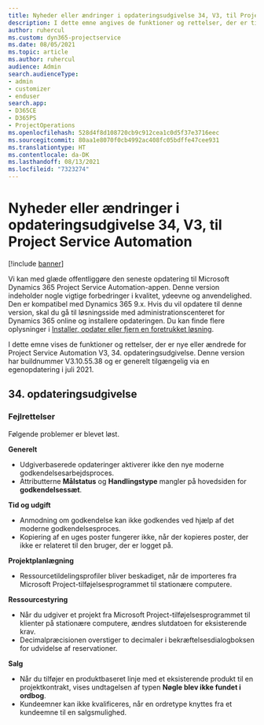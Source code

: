 ```yaml
---
title: Nyheder eller ændringer i opdateringsudgivelse 34, V3, til Project Service Automation
description: I dette emne angives de funktioner og rettelser, der er tilgængelige til Project Service Automation, opdateringsudgivelse 34, V3.
author: ruhercul
ms.custom: dyn365-projectservice
ms.date: 08/05/2021
ms.topic: article
ms.author: ruhercul
audience: Admin
search.audienceType:
- admin
- customizer
- enduser
search.app:
- D365CE
- D365PS
- ProjectOperations
ms.openlocfilehash: 528d4f8d108720cb9c912cea1c0d5f37e3716eec
ms.sourcegitcommit: 80aa1e8070f0cb4992ac408fc05bdffe47cee931
ms.translationtype: HT
ms.contentlocale: da-DK
ms.lasthandoff: 08/13/2021
ms.locfileid: "7323274"
---
```

# <a name="whats-new-or-changed-in-project-service-automation-update-release-34-v3"></a>Nyheder eller ændringer i opdateringsudgivelse 34, V3, til Project Service Automation

[!include [banner](../includes/psa-now-project-operations.md)]

Vi kan med glæde offentliggøre den seneste opdatering til Microsoft Dynamics 365 Project Service Automation-appen. Denne version indeholder nogle vigtige forbedringer i kvalitet, ydeevne og anvendelighed. Den er kompatibel med Dynamics 365 9.x. Hvis du vil opdatere til denne version, skal du gå til løsningsside med administrationscenteret for Dynamics 365 online og installere opdateringen. Du kan finde flere oplysninger i [Installer, opdater eller fjern en foretrukket løsning](/power-platform/admin/install-remove-preferred-solution).

I dette emne vises de funktioner og rettelser, der er nye eller ændrede for Project Service Automation V3, 34. opdateringsudgivelse. Denne version har buildnummer V3.10.55.38 og er generelt tilgængelig via en egenopdatering i juli 2021.

## <a name="update-release-34"></a>34. opdateringsudgivelse

### <a name="bug-fixes"></a>Fejlrettelser
Følgende problemer er blevet løst.

**Generelt**

- Udgiverbaserede opdateringer aktiverer ikke den nye moderne godkendelsesarbejdsproces.
- Attributterne **Målstatus** og **Handlingstype** mangler på hovedsiden for **godkendelsessæt**.

**Tid og udgift**

- Anmodning om godkendelse kan ikke godkendes ved hjælp af det moderne godkendelsesproces.
- Kopiering af en uges poster fungerer ikke, når der kopieres poster, der ikke er relateret til den bruger, der er logget på.

**Projektplanlægning**

- Ressourcetildelingsprofiler bliver beskadiget, når de importeres fra Microsoft Project-tilføjelsesprogrammet til stationære computere.

**Ressourcestyring**

- Når du udgiver et projekt fra Microsoft Project-tilføjelsesprogrammet til klienter på stationære computere, ændres slutdatoen for eksisterende krav.
- Decimalpræcisionen overstiger to decimaler i bekræftelsesdialogboksen for udvidelse af reservationer.

**Salg**

- Når du tilføjer en produktbaseret linje med et eksisterende produkt til en projektkontrakt, vises undtagelsen af typen **Nøgle blev ikke fundet i ordbog**.
- Kundeemner kan ikke kvalificeres, når en ordretype knyttes fra et kundeemne til en salgsmulighed.
